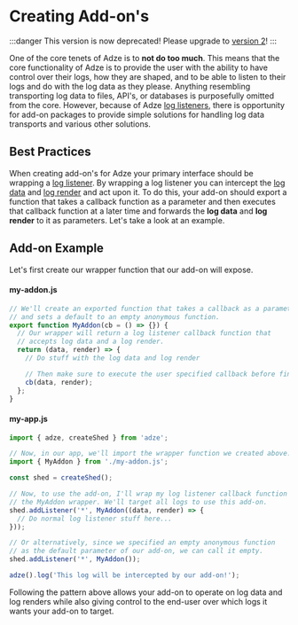 # Creating Add-on's

:::danger
This version is now deprecated! Please upgrade to [version 2](https://adzejs.com/)!
:::

One of the core tenets of Adze is to **not do too much**. This means that the core functionality of Adze is to provide the user with the ability to have control over their logs, how they are shaped, and to be able to listen to their logs and do with the log data as they please. Anything resembling transporting log data to files, API's, or databases is purposefully omitted from the core. However, because of Adze [log listeners](../guide/shed-concepts.md#listeners), there is opportunity for add-on packages to provide simple solutions for handling log data transports and various other solutions.

## Best Practices

When creating add-on's for Adze your primary interface should be wrapping a [log listener](../guide/shed-concepts.md#listeners). By wrapping a log listener you can intercept the [log data](../guide/data.md#label-data-object) and [log render](../guide/data.md#log-render) and act upon it. To do this, your add-on should export a function that takes a callback function as a parameter and then executes that callback function at a later time and forwards the **log data** and **log render** to it as parameters. Let's take a look at an example.

## Add-on Example

Let's first create our wrapper function that our add-on will expose.

#### my-addon.js

```javascript
// We'll create an exported function that takes a callback as a parameter
// and sets a default to an empty anonymous function.
export function MyAddon(cb = () => {}) {
  // Our wrapper will return a log listener callback function that
  // accepts log data and a log render.
  return (data, render) => {
    // Do stuff with the log data and log render

    // Then make sure to execute the user specified callback before finishing.
    cb(data, render);
  };
}
```

#### my-app.js

```javascript
import { adze, createShed } from 'adze';

// Now, in our app, we'll import the wrapper function we created above.
import { MyAddon } from './my-addon.js';

const shed = createShed();

// Now, to use the add-on, I'll wrap my log listener callback function with
// the MyAddon wrapper. We'll target all logs to use this add-on.
shed.addListener('*', MyAddon((data, render) => {
  // Do normal log listener stuff here...
}));

// Or alternatively, since we specified an empty anonymous function 
// as the default parameter of our add-on, we can call it empty.
shed.addListener('*', MyAddon());

adze().log('This log will be intercepted by our add-on!');
```

Following the pattern above allows your add-on to operate on log data and log renders while also giving control to the end-user over which logs it wants your add-on to target.
